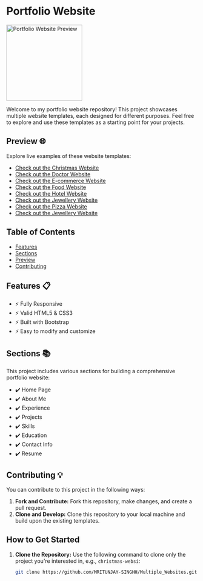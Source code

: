 # Portfolio Website

<img src="https://media.giphy.com/media/M9gbBd9nbDrOTu1Mqx/giphy.gif" alt="Portfolio Website Preview" width="200"/>

Welcome to my portfolio website repository! This project showcases multiple website templates, each designed for different purposes. Feel free to explore and use these templates as a starting point for your projects.

## Preview 🌐

Explore live examples of these website templates:

- [Check out the Christmas Website](https://christmas-websi.netlify.app/)
- [Check out the Doctor Website](https://doctor-webs.netlify.app/)
- [Check out the E-commerce Website](https://e-commerce-webs.netlify.app/)
- [Check out the Food Website](https://food-webe.netlify.app/)
- [Check out the Hotel Website](https://hotel-websitr.netlify.app/)
- [Check out the Jewellery Website](https://jwellery-webb.netlify.app/)
- [Check out the Pizza Website](https://pizza-webs.netlify.app/)
- [Check out the Jewellery Website](https://jwellery-webb.netlify.app/)

## Table of Contents

- [Features](#features)
- [Sections](#sections)
- [Preview](#preview)
- [Contributing](#contributing)

## Features 📋

- ⚡️ Fully Responsive
- ⚡️ Valid HTML5 & CSS3
- ⚡️ Built with Bootstrap
- ⚡️ Easy to modify and customize

## Sections 📚

This project includes various sections for building a comprehensive portfolio website:

- ✔️ Home Page
- ✔️ About Me
- ✔️ Experience
- ✔️ Projects
- ✔️ Skills
- ✔️ Education
- ✔️ Contact Info
- ✔️ Resume

## Contributing 💡

You can contribute to this project in the following ways:

1. **Fork and Contribute:** Fork this repository, make changes, and create a pull request.
2. **Clone and Develop:** Clone this repository to your local machine and build upon the existing templates.

## How to Get Started

1. **Clone the Repository:** Use the following command to clone only the project you're interested in, e.g., `christmas-websi`:

   ```bash
   git clone https://github.com/MRITUNJAY-SINGHH/Multiple_Websites.git
